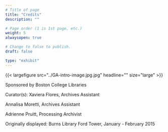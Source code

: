 ```yaml
---
# Title of page
title: "Credits"
description: ""

# Page order (1 is 1st page, etc.)
weight: 5
alwaysopen: true

# Change to false to publish.
draft: false

type: "exhibit"
---
```

{{< largefigure src="../GA-intro-image.jpg.jpg" headline="" size="large" >}}

Sponsored by Boston College Libraries

Curator(s): Xaviera Flores, Archives Assistant

Annalisa Moretti, Archives Assistant

Adrienne Pruitt, Processing Archivist

Originally displayed: Burns Library Ford Tower, January - February 2015
